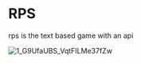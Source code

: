 # RPS
rps is the text based game with an api

![1_G9UfaUBS_VqtFILMe37fZw](https://user-images.githubusercontent.com/42313363/164787386-6595f051-5fe0-431f-aec8-564c9b4f4acf.jpeg)
